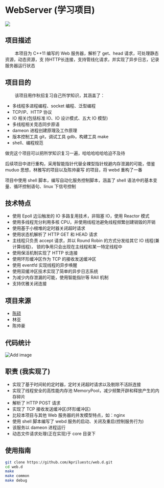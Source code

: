 # WebServer (学习项目)

[![](https://img.shields.io/badge/build-pass-brightgreen)](https://github.com/Apriluestc/web.d/edit/master/README.md)

## 项目描述

&nbsp;&nbsp;&nbsp;&nbsp;&nbsp;&nbsp;&nbsp;
本项目为 C++11 编写的 Web 服务器，解析了 get、head 请求，可处理静态资源，动态资源，支
持HTTP长连接，支持管线化请求，并实现了异步日志，记录服务器运行状态

## 项目目的

&nbsp;&nbsp;&nbsp;&nbsp;&nbsp;&nbsp;&nbsp;
该项目用作秋招复习自己所学知识，其涵盖了：
- 多线程多进程编程、socket 编程、泛型编程
- TCP/IP、HTTP 协议
- IO 相关(包括标准 IO、IO 设计模式、五大 IO 模型)
- 多线程相关竞态同步原语
- dameon 进程创建原理及工作原理
- 版本控制工具 git，调试工具 gdb，构建工具 make
- shell、编程规范

做完这个项目可以把所学知识复习一遍，哈哈哈哈哈哈迫不及待

后续项目中进行重构，采用智能指针代替全裸型指针规避内存泄漏的可能，借鉴 muduo 思想，林雅写的项目以及陈帅豪写
的项目，将 webd 重构了一番

项目中使用 shell 脚本，编写自动化服务控制脚本，涵盖了 shell 语法中的基本变量、循环控制语句、linux 下信号控制

## 技术特点

- 使用 Epoll 边沿触发的 IO 多路复用技术，非阻塞 IO，使用 Reactor 模式
- 使用多线程充分利用多核 CPU，并使用线程池避免线程频繁创建销毁的开销
- 使用基于小根堆的定时器关闭超时请求
- 使用状态机解析了 HTTP GET 和 HEAD 请求
- 主线程只负责 accept 请求，并以 Round Robin 的方式分发给其它 IO 线程(兼计算线程)，
锁的争用只会出现在主线程和某一特定线程中
- 使用保活机制实现了 HTTP 长连接
- 使用环形缓冲区作为 TCP 的接收发送缓冲区
- 使用 eventfd 实现线程的异步唤醒
- 使用双缓冲区技术实现了简单的异步日志系统
- 为减少内存泄漏的可能，使用智能指针等 RAII 机制
- 支持优雅关闭连接

## 项目来源

- [陈硕](https://github.com/chenshuo/muduo/tree/master/muduo/net)
- 林亚
- 陈帅豪

## 代码统计

![Add image](https://github.com/Apriluestc/web.d/blob/master/image/num.png)

## 职责 (我实现了)

- 实现了基于时间轮的定时器，定时关闭超时请求以及剔除不活跃连接
- 实现了线程安全的高性能内存池 MemoryPool，减少频繁开辟和释放产生的内存碎片
- 解析了 HTTP POST 请求
- 实现了 TCP 接收发送缓冲区(环形缓冲区)
- 比较本项目与其他 Web 服务器的并发模型特点，如：nginx
- 使用 shell 脚本编写了 webd 服务的启动、关闭及重启(控制服务行为)
- 该服务以 dameon 进程运行
- 动态文件请求处理(正在实现)于 core 目录下

## 使用指南

```bash
git clone https://github.com/Apriluestc/web.d.git
cd web.d
make
make common
make debug
```
